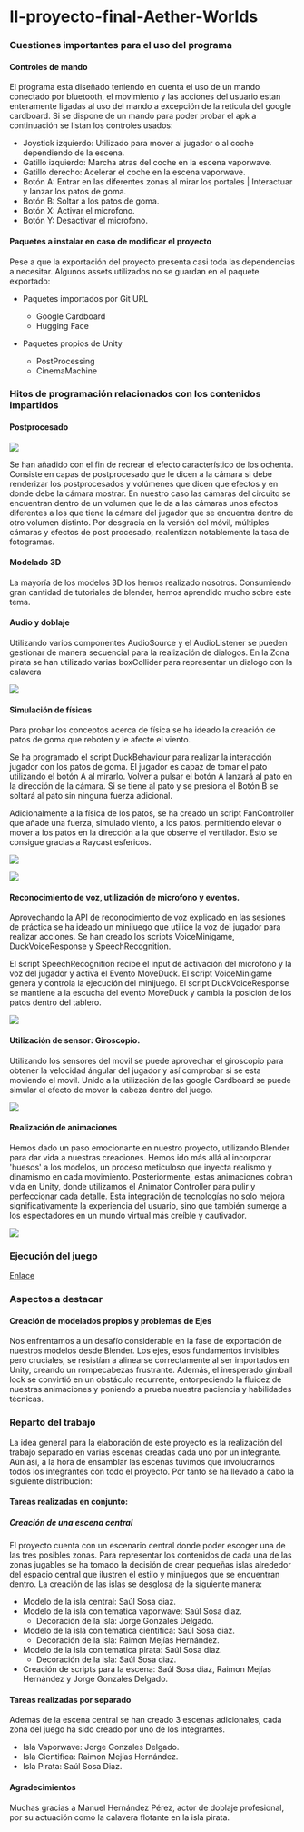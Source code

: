 # II-proyecto-final-Aether-Worlds

### Cuestiones importantes para el uso del programa 

#### Controles de mando
El programa esta diseñado teniendo en cuenta el uso de un mando conectado por bluetooth, el movimiento y las acciones del usuario estan enteramente ligadas al uso del mando a excepción de la reticula del google cardboard.
Si se dispone de un mando para poder probar el apk a continuación se listan los controles usados:

- Joystick izquierdo: Utilizado para mover al jugador o al coche dependiendo de la escena. 
- Gatillo izquierdo: Marcha atras del coche en la escena vaporwave.
- Gatillo derecho: Acelerar el coche en la escena vaporwave.
- Botón A: Entrar en las diferentes zonas al mirar los portales | Interactuar y lanzar los patos de goma.
- Botón B: Soltar a los patos de goma.
- Botón X: Activar el microfono.
- Botón Y: Desactivar el microfono. 

#### Paquetes a instalar en caso de modificar el proyecto
Pese a que la exportación del proyecto presenta casi toda las dependencias a necesitar. Algunos assets utilizados no se guardan en el paquete exportado:

- Paquetes importados por Git URL
  - Google Cardboard
  - Hugging Face

- Paquetes propios de Unity
  - PostProcessing
  - CinemaMachine

### Hitos de programación relacionados con los contenidos impartidos 

#### Postprocesado

![](Resources/Carreras.gif)

Se han añadido con el fin de recrear el efecto característico de los ochenta. Consiste en capas de postprocesado que le dicen a la cámara si debe renderizar los postprocesados y volúmenes que dicen que efectos y en donde debe la cámara mostrar. En nuestro caso las cámaras del circuito se encuentran dentro de un volumen que le da a las cámaras unos efectos diferentes a los que tiene la cámara del jugador que se encuentra dentro de otro volumen distinto. Por desgracia en la versión del móvil, múltiples cámaras y efectos de post procesado, realentizan notablemente la tasa de fotogramas.

#### Modelado 3D
La mayoría de los modelos 3D los hemos realizado nosotros. Consumiendo gran cantidad de tutoriales de blender, hemos aprendido mucho sobre este tema.

#### Audio y doblaje

Utilizando varios componentes AudioSource y el AudioListener se pueden gestionar de manera secuencial para la realización de dialogos. 
En la Zona pirata se han utilizado varias boxCollider para representar un dialogo con la calavera

![](Resources/Calavera.gif)

#### Simulación de físicas
Para probar los conceptos acerca de física se ha ideado la creación de patos de goma que reboten y le afecte el viento.

Se ha programado el script DuckBehaviour para realizar la interacción jugador con los patos de goma. 
El jugador es capaz de tomar el pato utilizando el botón A al mirarlo. 
Volver a pulsar el botón A lanzará al pato en la dirección de la cámara.
Si se tiene al pato y se presiona el Botón B se soltará al pato sin ninguna fuerza adicional.

Adicionalmente a la física de los patos, se ha creado un script FanController que añade una fuerza, simulado viento, a los patos.
permitiendo elevar o mover a los patos en la dirección a la que observe el ventilador. Esto se consigue gracias a Raycast esfericos.

![](Resources/Ventiladores.gif)

![](Resources/Patos-volando.gif)

#### Reconocimiento de voz, utilización de microfono y eventos.

Aprovechando la API de reconocimiento de voz explicado en las sesiones de práctica se ha ideado un minijuego que utilice la voz del jugador para realizar acciones.
Se han creado los scripts VoiceMinigame, DuckVoiceResponse y SpeechRecognition.

El script SpeechRecognition recibe el input de activación del microfono y la voz del jugador y activa el Evento MoveDuck.
El script VoiceMinigame genera y controla la ejecución del minijuego.
El script DuckVoiceResponse se mantiene a la escucha del evento MoveDuck y cambia la posición de los patos dentro del tablero.

![](Resources/Voice.gif)

#### Utilización de sensor: Giroscopio.

Utilizando los sensores del movil se puede aprovechar el giroscopio para obtener la velocidad ángular del jugador y así comprobar si se esta moviendo el movil.
Unido a la utilización de las google Cardboard se puede simular el efecto de mover la cabeza dentro del juego.

![](Resources/Giro.gif)

#### Realización de animaciones

Hemos dado un paso emocionante en nuestro proyecto, utilizando Blender para dar vida a nuestras creaciones. Hemos ido más allá al incorporar 'huesos' a los modelos, un proceso meticuloso que inyecta realismo y dinamismo en cada movimiento. Posteriormente, estas animaciones cobran vida en Unity, donde utilizamos el Animator Controller para pulir y perfeccionar cada detalle. Esta integración de tecnologías no solo mejora significativamente la experiencia del usuario, sino que también sumerge a los espectadores en un mundo virtual más creíble y cautivador.

![](Resources/Pulpo.gif)

### Ejecución del juego

[Enlace](https://youtu.be/wG3P28m93ns?si=UoD1iny3nqNgyqLk)


### Aspectos a destacar 

#### Creación de modelados propios y problemas de Ejes 
Nos enfrentamos a un desafío considerable en la fase de exportación de nuestros modelos desde Blender. Los ejes, esos fundamentos invisibles pero cruciales, se resistían a alinearse correctamente al ser importados en Unity, creando un rompecabezas frustrante. Además, el inesperado gimball lock se convirtió en un obstáculo recurrente, entorpeciendo la fluidez de nuestras animaciones y poniendo a prueba nuestra paciencia y habilidades técnicas.

### Reparto del trabajo

La idea general para la elaboración de este proyecto es la realización del trabajo separado en varias escenas creadas cada uno por un integrante. Aún así, a la hora de ensamblar las escenas tuvimos que involucrarnos todos los integrantes con todo el proyecto. 
Por tanto se ha llevado a cabo la siguiente distribución:

#### Tareas realizadas en conjunto:
##### Creación de una escena central
El proyecto cuenta con un escenario central donde poder escoger una de las tres posibles zonas. Para representar los contenidos de cada una de las zonas jugables se ha tomado la decisión de crear pequeñas islas alrededor del espacio central que ilustren el estilo y minijuegos que se encuentran dentro. La creación de las islas se desglosa de la siguiente manera:
- Modelo de la isla central: Saúl Sosa diaz.
- Modelo de la isla con tematica vaporwave: Saúl Sosa diaz.
  - Decoración de la isla: Jorge Gonzales Delgado.
- Modelo de la isla con tematica cientifica: Saúl Sosa diaz.
  - Decoración de la isla: Raimon Mejías Hernández.
- Modelo de la isla con tematica pirata: Saúl Sosa diaz.
  - Decoración de la isla: Saúl Sosa diaz.
- Creación de scripts para la escena: Saúl Sosa diaz, Raimon Mejías Hernández y Jorge Gonzales Delgado.

#### Tareas realizadas por separado
Además de la escena central se han creado 3 escenas adicionales, cada zona del juego ha sido creado por uno de los integrantes.

- Isla Vaporwave: Jorge Gonzales Delgado.
- Isla Cientifica: Raimon Mejías Hernández.
- Isla Pirata: Saúl Sosa Diaz. 

#### Agradecimientos
Muchas gracias a Manuel Hernández Pérez, actor de doblaje profesional, por su actuación como la calavera flotante en la isla pirata. 


